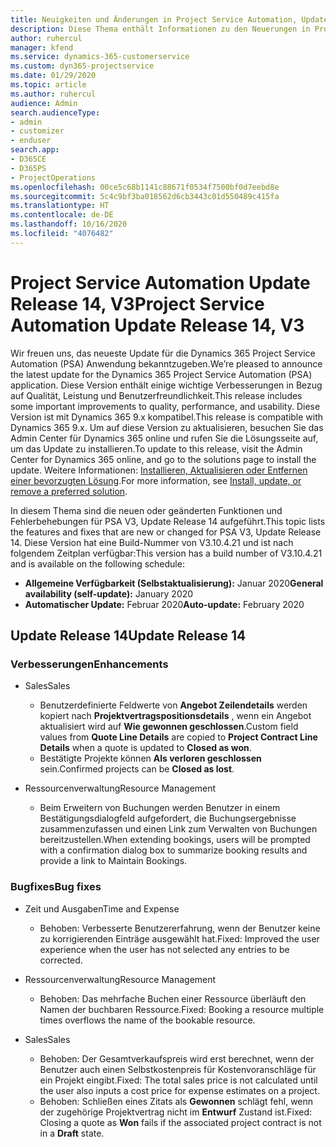 ```yaml
---
title: Neuigkeiten und Änderungen in Project Service Automation, Update Release 14, V3
description: Diese Thema enthält Informationen zu den Neuerungen in Project Service Automation Update Release 14, V3.
author: ruhercul
manager: kfend
ms.service: dynamics-365-customerservice
ms.custom: dyn365-projectservice
ms.date: 01/29/2020
ms.topic: article
ms.author: ruhercul
audience: Admin
search.audienceType:
- admin
- customizer
- enduser
search.app:
- D365CE
- D365PS
- ProjectOperations
ms.openlocfilehash: 00ce5c68b1141c88671f0534f7500bf0d7eebd8e
ms.sourcegitcommit: 5c4c9bf3ba018562d6cb3443c01d550489c415fa
ms.translationtype: HT
ms.contentlocale: de-DE
ms.lasthandoff: 10/16/2020
ms.locfileid: "4076482"
---
```

# <a name="project-service-automation-update-release-14-v3"></a><span data-ttu-id="0558b-103">Project Service Automation Update Release 14, V3</span><span class="sxs-lookup"><span data-stu-id="0558b-103">Project Service Automation Update Release 14, V3</span></span>
<span data-ttu-id="0558b-104">Wir freuen uns, das neueste Update für die Dynamics 365 Project Service Automation (PSA) Anwendung bekanntzugeben.</span><span class="sxs-lookup"><span data-stu-id="0558b-104">We’re pleased to announce the latest update for the Dynamics 365 Project Service Automation (PSA) application.</span></span> <span data-ttu-id="0558b-105">Diese Version enthält einige wichtige Verbesserungen in Bezug auf Qualität, Leistung und Benutzerfreundlichkeit.</span><span class="sxs-lookup"><span data-stu-id="0558b-105">This release includes some important improvements to quality, performance, and usability.</span></span> <span data-ttu-id="0558b-106">Diese Version ist mit Dynamics 365 9.x kompatibel.</span><span class="sxs-lookup"><span data-stu-id="0558b-106">This release is compatible with Dynamics 365 9.x.</span></span> <span data-ttu-id="0558b-107">Um auf diese Version zu aktualisieren, besuchen Sie das Admin Center für Dynamics 365 online und rufen Sie die Lösungsseite auf, um das Update zu installieren.</span><span class="sxs-lookup"><span data-stu-id="0558b-107">To update to this release, visit the Admin Center for Dynamics 365 online, and go to the solutions page to install the update.</span></span> <span data-ttu-id="0558b-108">Weitere Informationen: [Installieren, Aktualisieren oder Entfernen einer bevorzugten Lösung](https://docs.microsoft.com/power-platform/admin/install-remove-preferred-solution).</span><span class="sxs-lookup"><span data-stu-id="0558b-108">For more information, see [Install, update, or remove a preferred solution](https://docs.microsoft.com/power-platform/admin/install-remove-preferred-solution).</span></span>

<span data-ttu-id="0558b-109">In diesem Thema sind die neuen oder geänderten Funktionen und Fehlerbehebungen für PSA V3, Update Release 14 aufgeführt.</span><span class="sxs-lookup"><span data-stu-id="0558b-109">This topic lists the features and fixes that are new or changed for PSA V3, Update Release 14.</span></span> <span data-ttu-id="0558b-110">Diese Version hat eine Build-Nummer von V3.10.4.21 und ist nach folgendem Zeitplan verfügbar:</span><span class="sxs-lookup"><span data-stu-id="0558b-110">This version has a build number of V3.10.4.21 and is available on the following schedule:</span></span>

- <span data-ttu-id="0558b-111">**Allgemeine Verfügbarkeit (Selbstaktualisierung):** Januar 2020</span><span class="sxs-lookup"><span data-stu-id="0558b-111">**General availability (self-update):** January 2020</span></span>
- <span data-ttu-id="0558b-112">**Automatischer Update:** Februar 2020</span><span class="sxs-lookup"><span data-stu-id="0558b-112">**Auto-update:** February 2020</span></span>

## <a name="update-release-14"></a><span data-ttu-id="0558b-113">Update Release 14</span><span class="sxs-lookup"><span data-stu-id="0558b-113">Update Release 14</span></span>

### <a name="enhancements"></a><span data-ttu-id="0558b-114">Verbesserungen</span><span class="sxs-lookup"><span data-stu-id="0558b-114">Enhancements</span></span>

- <span data-ttu-id="0558b-115">Sales</span><span class="sxs-lookup"><span data-stu-id="0558b-115">Sales</span></span>

     - <span data-ttu-id="0558b-116">Benutzerdefinierte Feldwerte von **Angebot Zeilendetails** werden kopiert nach **Projektvertragspositionsdetails** , wenn ein Angebot aktualisiert wird auf **Wie gewonnen geschlossen**.</span><span class="sxs-lookup"><span data-stu-id="0558b-116">Custom field values from **Quote Line Details** are copied to **Project Contract Line Details** when a quote is updated to **Closed as won**.</span></span>
     - <span data-ttu-id="0558b-117">Bestätigte Projekte können **Als verloren geschlossen** sein.</span><span class="sxs-lookup"><span data-stu-id="0558b-117">Confirmed projects can be **Closed as lost**.</span></span>

- <span data-ttu-id="0558b-118">Ressourcenverwaltung</span><span class="sxs-lookup"><span data-stu-id="0558b-118">Resource Management</span></span>

     - <span data-ttu-id="0558b-119">Beim Erweitern von Buchungen werden Benutzer in einem Bestätigungsdialogfeld aufgefordert, die Buchungsergebnisse zusammenzufassen und einen Link zum Verwalten von Buchungen bereitzustellen.</span><span class="sxs-lookup"><span data-stu-id="0558b-119">When extending bookings, users will be prompted with a confirmation dialog box to summarize booking results and provide a link to Maintain Bookings.</span></span>


### <a name="bug-fixes"></a><span data-ttu-id="0558b-120">Bugfixes</span><span class="sxs-lookup"><span data-stu-id="0558b-120">Bug fixes</span></span>

- <span data-ttu-id="0558b-121">Zeit und Ausgaben</span><span class="sxs-lookup"><span data-stu-id="0558b-121">Time and Expense</span></span>

     - <span data-ttu-id="0558b-122">Behoben: Verbesserte Benutzererfahrung, wenn der Benutzer keine zu korrigierenden Einträge ausgewählt hat.</span><span class="sxs-lookup"><span data-stu-id="0558b-122">Fixed: Improved the user experience when the user has not selected any entries to be corrected.</span></span>

- <span data-ttu-id="0558b-123">Ressourcenverwaltung</span><span class="sxs-lookup"><span data-stu-id="0558b-123">Resource Management</span></span>

     - <span data-ttu-id="0558b-124">Behoben: Das mehrfache Buchen einer Ressource überläuft den Namen der buchbaren Ressource.</span><span class="sxs-lookup"><span data-stu-id="0558b-124">Fixed: Booking a resource multiple times overflows the name of the bookable resource.</span></span>

- <span data-ttu-id="0558b-125">Sales</span><span class="sxs-lookup"><span data-stu-id="0558b-125">Sales</span></span>

     - <span data-ttu-id="0558b-126">Behoben: Der Gesamtverkaufspreis wird erst berechnet, wenn der Benutzer auch einen Selbstkostenpreis für Kostenvoranschläge für ein Projekt eingibt.</span><span class="sxs-lookup"><span data-stu-id="0558b-126">Fixed: The total sales price is not calculated until the user also inputs a cost price for expense estimates on a project.</span></span>
     - <span data-ttu-id="0558b-127">Behoben: Schließen eines Zitats als **Gewonnen** schlägt fehl, wenn der zugehörige Projektvertrag nicht im **Entwurf** Zustand ist.</span><span class="sxs-lookup"><span data-stu-id="0558b-127">Fixed: Closing a quote as **Won** fails if the associated project contract is not in a **Draft** state.</span></span>

